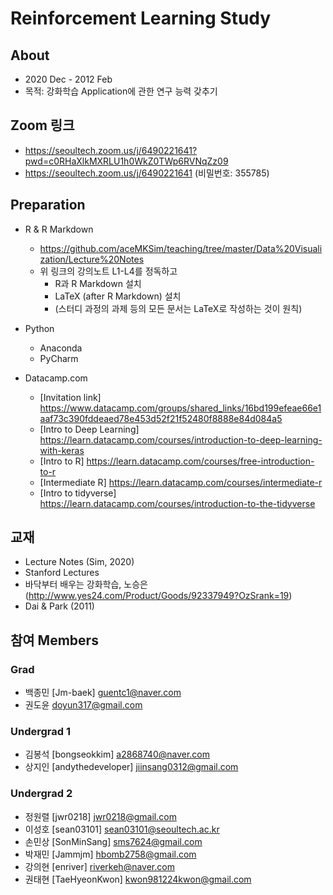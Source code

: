 # Reinforcement Learning Study 

## About

+ 2020 Dec - 2012 Feb
+ 목적: 강화학습 Application에 관한 연구 능력 갖추기

## Zoom 링크 

+ https://seoultech.zoom.us/j/6490221641?pwd=c0RHaXlkMXRLU1h0WkZ0TWp6RVNqZz09
+ https://seoultech.zoom.us/j/6490221641 (비밀번호: 355785)

## Preparation

+ R & R Markdown
    + https://github.com/aceMKSim/teaching/tree/master/Data%20Visualization/Lecture%20Notes
    + 위 링크의 강의노트 L1-L4를 정독하고 
        + R과 R Markdown 설치
        + LaTeX (after R Markdown) 설치
        + (스터디 과정의 과제 등의 모든 문서는 LaTeX로 작성하는 것이 원칙) 
+ Python
    + Anaconda
    + PyCharm

+ Datacamp.com 
    + [Invitation link] https://www.datacamp.com/groups/shared_links/16bd199efeae66e1aaf73c390fddeaed78e453d52f21f52480f8888e84d084a5
    + [Intro to Deep Learning] https://learn.datacamp.com/courses/introduction-to-deep-learning-with-keras
    + [Intro to R] https://learn.datacamp.com/courses/free-introduction-to-r
    + [Intermediate R] https://learn.datacamp.com/courses/intermediate-r
    + [Intro to tidyverse] https://learn.datacamp.com/courses/introduction-to-the-tidyverse

## 교재

+ Lecture Notes (Sim, 2020)
+ Stanford Lectures
+ 바닥부터 배우는 강화학습, 노승은 (http://www.yes24.com/Product/Goods/92337949?OzSrank=19)
+ Dai & Park (2011)

## 참여 Members

### Grad

+ 백종민 [Jm-baek] guentc1@naver.com
+ 권도윤 doyun317@gmail.com

### Undergrad 1

+ 김봉석 [bongseokkim] a2868740@naver.com
+ 상지인 [andythedeveloper] jiinsang0312@gmail.com

### Undergrad 2

+ 정원렬 [jwr0218] jwr0218@gmail.com
+ 이성호 [sean03101] sean03101@seoultech.ac.kr
+ 손민상 [SonMinSang] sms7624@gmail.com
+ 박재민 [Jammjm] hbomb2758@gmail.com 
+ 강의현 [enriver] riverkeh@naver.com
+ 권태현 [TaeHyeonKwon] kwon981224kwon@gmail.com
